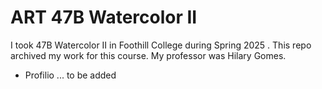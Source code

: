 # ART 47B Watercolor II
I took 47B Watercolor II in Foothill College during Spring 2025 . This repo archived my work for this course. My professor was Hilary Gomes.
* Profilio ... to be added
